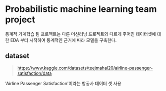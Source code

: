 # Probabilistic machine learning team project

통계적 기계학습 팀 프로젝트는 다른 머신러닝 프로젝트와 다르게 주어진 데이터셋에 대한 EDA 부터 시작하여 통계적인 근거에 따라 모델을 구축한다.

## dataset

> https://www.kaggle.com/datasets/teejmahal20/airline-passenger-satisfaction/data


'Airline Passenger Satisfaction'이라는 항공사 데이터 셋 사용


